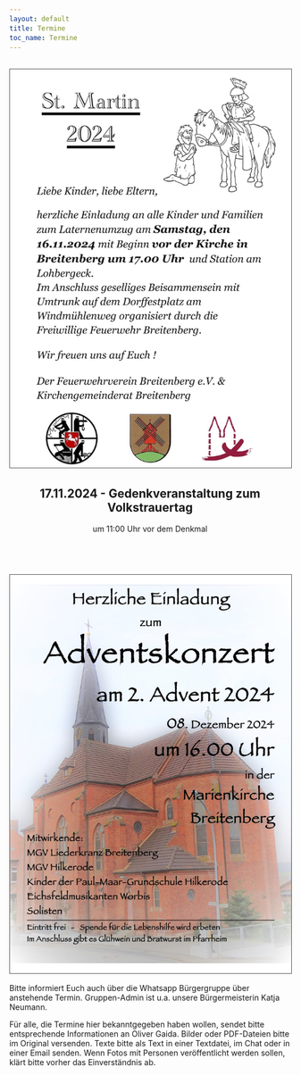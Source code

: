 ```yaml
---
layout: default
title: Termine
toc_name: Termine
---
```


<!-- aktuell wurden keine Termine an den Internetverantwortlichen gemeldet. -->



<!--<br><a href="#" class="image featured"><img src="images/seniorennachmittag.jpg" alt="" /></a>-->
<br><a href="#" class="image featured"><img src="images/st_martin_2024.jpg" alt="" style="border: 1px solid #555"/></a>

<article class="box post post-excerpt">
    <header class="major">
    <h2>17.11.2024 - Gedenkveranstaltung zum Volkstrauertag</h2>
    <p><font size="3"></font></p>
    <p>um 11:00 Uhr vor dem Denkmal</p>
    </header>
</article>

<br><a href="#" class="image featured"><img src="images/adventssingen_2024.jpg" alt="" style="border: 1px solid #555"/></a>

Bitte informiert Euch auch über die Whatsapp Bürgergruppe über anstehende Termin. Gruppen-Admin ist u.a. unsere Bürgermeisterin Katja Neumann.

Für alle, die Termine hier bekanntgegeben haben wollen, sendet bitte entsprechende Informationen an Oliver Gaida. Bilder oder PDF-Dateien bitte im Original versenden. Texte bitte als Text in einer Textdatei, im Chat oder in einer Email senden. Wenn Fotos mit Personen veröffentlicht werden sollen, klärt bitte vorher das Einverständnis ab.
